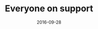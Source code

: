 ---
title: "Everyone on support"
date: "2016-09-28"
event: "Algolia Tech Lunch"
location: "🇫🇷 Paris, France"
website: "https://www.meetup.com/TechLunch/events/234115427/"
slides: "https://docs.google.com/presentation/d/1tvwPo3IcSXD7OCzP471tIKWEsBJea3s8J1MBpgqL0xY/edit?usp=sharing"
recording: ""
---